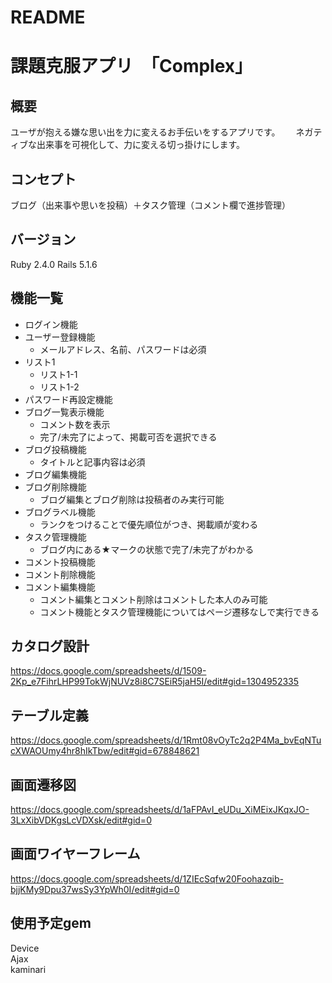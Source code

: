 # README

# 課題克服アプリ　「Complex」

## 概要

ユーザが抱える嫌な思い出を力に変えるお手伝いをするアプリです。　　
ネガティブな出来事を可視化して、力に変える切っ掛けにします。

## コンセプト

ブログ（出来事や思いを投稿）＋タスク管理（コメント欄で進捗管理）

## バージョン

Ruby 2.4.0 Rails 5.1.6

## 機能一覧

- ログイン機能
- ユーザー登録機能
    - メールアドレス、名前、パスワードは必須
- リスト1
    - リスト1-1
    - リスト1-2
- パスワード再設定機能
- ブログ一覧表示機能
    - コメント数を表示
    - 完了/未完了によって、掲載可否を選択できる
- ブログ投稿機能
    - タイトルと記事内容は必須
- ブログ編集機能
- ブログ削除機能
    - ブログ編集とブログ削除は投稿者のみ実行可能
- ブログラベル機能
    - ランクをつけることで優先順位がつき、掲載順が変わる
- タスク管理機能
    - ブログ内にある★マークの状態で完了/未完了がわかる
- コメント投稿機能
- コメント削除機能
- コメント編集機能
    - コメント編集とコメント削除はコメントした本人のみ可能
    - コメント機能とタスク管理機能についてはページ遷移なしで実行できる

## カタログ設計
https://docs.google.com/spreadsheets/d/1509-2Kp_e7FihrLHP99TokWjNUVz8i8C7SEiR5jaH5I/edit#gid=1304952335

## テーブル定義
https://docs.google.com/spreadsheets/d/1Rmt08vOyTc2q2P4Ma_bvEqNTucXWAOUmy4hr8hIkTbw/edit#gid=678848621

## 画面遷移図
https://docs.google.com/spreadsheets/d/1aFPAvI_eUDu_XiMEixJKqxJO-3LxXibVDKgsLcVDXsk/edit#gid=0

## 画面ワイヤーフレーム
https://docs.google.com/spreadsheets/d/1ZIEcSqfw20Foohazqib-bjjKMy9Dpu37wsSy3YpWh0I/edit#gid=0

## 使用予定gem
Device  
Ajax  
kaminari  